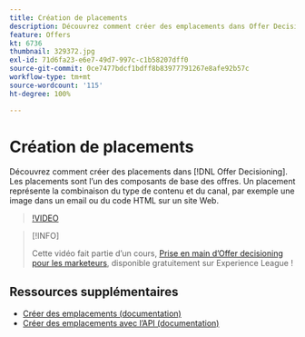 ```yaml
---
title: Création de placements
description: Découvrez comment créer des emplacements dans Offer Decisioning. Les placements sont l’un des composants de base requis des offres.
feature: Offers
kt: 6736
thumbnail: 329372.jpg
exl-id: 71d6fa23-e6e7-49d7-997c-c1b58207dff0
source-git-commit: 0ce7477bdcf1bdff8b83977791267e8afe92b57c
workflow-type: tm+mt
source-wordcount: '115'
ht-degree: 100%

---
```


# Création de placements

Découvrez comment créer des placements dans [!DNL Offer Decisioning]. Les placements sont l’un des composants de base des offres. Un placement représente la combinaison du type de contenu et du canal, par exemple une image dans un email ou du code HTML sur un site Web.

>[!VIDEO](https://video.tv.adobe.com/v/329372?quality=12&learn=on)

>[!INFO]
>
> Cette vidéo fait partie d’un cours, [Prise en main d’Offer decisioning pour les marketeurs](https://experienceleague.adobe.com/?recommended=ExperiencePlatform-U-1-2020.1.offerdecisioning), disponible gratuitement sur Experience League !


## Ressources supplémentaires

* [Créer des emplacements (documentation)](https://experienceleague.adobe.com/docs/journey-optimizer/using/offer-decisioniong/create-components/creating-placements.html?lang=fr)
* [Créer des emplacements avec l’API (documentation)](https://experienceleague.adobe.com/docs/journey-optimizer/using/offer-decisioniong/api-reference/offers-api/placements/create.html?lang=fr)
